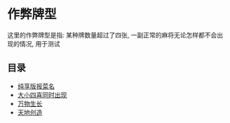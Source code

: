 # 作弊牌型

这里的作弊牌型是指: 某种牌数量超过了四张, 一副正常的麻将无论怎样都不会出现的情况, 用于测试

## 目录

- [纯享版报菜名](纯享版报菜名)
- [大小四喜同时出现](大小四喜同时出现.js)
- [万物生长](万物生长.js)
- [天地创造](天地创造.js)

